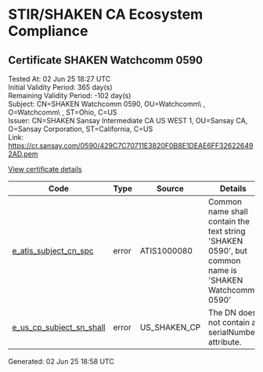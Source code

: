 # STIR/SHAKEN CA Ecosystem Compliance

## Certificate SHAKEN Watchcomm  0590

Tested At: 02 Jun 25 18:27 UTC\
Initial Validity Period: 365 day(s)\
Remaining Validity Period: -102 day(s)\
Subject: CN=SHAKEN Watchcomm  0590, OU=Watchcomm\\ , O=Watchcomm\\ , ST=Ohio, C=US\
Issuer: CN=SHAKEN Sansay Intermediate CA US WEST 1, OU=Sansay CA, O=Sansay Corporation, ST=California, C=US\
Link: https://cr.sansay.com/0590/429C7C70711E3820F0B8E1DEAE6FF326226492AD.pem

[View certificate details](https://x509.io/?cert=MIICyzCCAnGgAwIBAgIUQpx8cHEeOCDwuOHerm%2FzJiJkkq0wCgYIKoZIzj0EAwIwgYUxCzAJBgNVBAYTAlVTMRMwEQYDVQQIDApDYWxpZm9ybmlhMRswGQYDVQQKDBJTYW5zYXkgQ29ycG9yYXRpb24xEjAQBgNVBAsMCVNhbnNheSBDQTEwMC4GA1UEAwwnU0hBS0VOIFNhbnNheSBJbnRlcm1lZGlhdGUgQ0EgVVMgV0VTVCAxMB4XDTI0MDIyMTEzMzQ1OVoXDTI1MDIyMDEzMzQ1OVowZzELMAkGA1UEBhMCVVMxDTALBgNVBAgMBE9oaW8xEzARBgNVBAoMCldhdGNoY29tbSAxEzARBgNVBAsMCldhdGNoY29tbSAxHzAdBgNVBAMMFlNIQUtFTiBXYXRjaGNvbW0gIDA1OTAwWTATBgcqhkjOPQIBBggqhkjOPQMBBwNCAAQad%2BOICqHr2w5yw9c%2F1w3OzZjFxQ2OmJB6l%2Bdr%2F7LEjdamvYNuIsAWRz1Q%2F4G10g4jE38WCMcXr5A6n6KdWQBIo4HbMIHYMBYGCCsGAQUFBwEaBAowCKAGFgQwNTkwMBcGA1UdIAQQMA4wDAYKYIZIAYb%2FCQEBAzAdBgNVHQ4EFgQUGvmovusZ%2BEsdLoBfdb3VR9GkQoAwHwYDVR0jBBgwFoAUrNOT9UNDzAq%2BRVgXE32SfNzDAUYwRwYDVR0fBEAwPjA8oDqgOIY2aHR0cHM6Ly9hdXRoZW50aWNhdGUtYXBpLmljb25lY3Rpdi5jb20vZG93bmxvYWQvdjEvY3JsMAwGA1UdEwEB%2FwQCMAAwDgYDVR0PAQH%2FBAQDAgeAMAoGCCqGSM49BAMCA0gAMEUCIGur3Jpud%2F%2Bb%2FB5voNOKoHKsqqppP%2BCPhLxiwvsLJbEWAiEA5ULIavijndjzREXPtcEhYUet4YXvLRdvq2b6vfP3LBY%3D)

| Code | Type | Source | Details |
|------|------|--------|---------|
| [e_atis_subject_cn_spc](../../ISSUES/e_atis_subject_cn_spc/README.md) | error | ATIS1000080 | Common name shall contain the text string 'SHAKEN 0590', but common name is 'SHAKEN Watchcomm  0590' |
| [e_us_cp_subject_sn_shall](../../ISSUES/e_us_cp_subject_sn_shall/README.md) | error | US_SHAKEN_CP | The DN does not contain a serialNumber attribute. |


Generated: 02 Jun 25 18:58 UTC